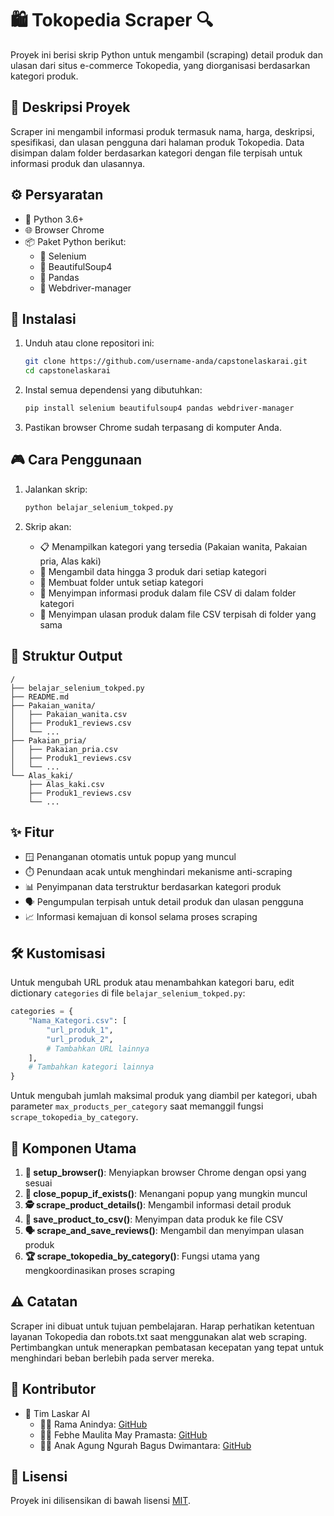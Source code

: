 # 🛍️ Tokopedia Scraper 🔍

Proyek ini berisi skrip Python untuk mengambil (scraping) detail produk dan ulasan dari situs e-commerce Tokopedia, yang diorganisasi berdasarkan kategori produk.

## 📝 Deskripsi Proyek

Scraper ini mengambil informasi produk termasuk nama, harga, deskripsi, spesifikasi, dan ulasan pengguna dari halaman produk Tokopedia. Data disimpan dalam folder berdasarkan kategori dengan file terpisah untuk informasi produk dan ulasannya.

## ⚙️ Persyaratan

- 🐍 Python 3.6+
- 🌐 Browser Chrome
- 📦 Paket Python berikut:
  - 🤖 Selenium
  - 🍲 BeautifulSoup4
  - 🐼 Pandas
  - 🚗 Webdriver-manager

## 🚀 Instalasi

1. Unduh atau clone repositori ini:

   ```bash
   git clone https://github.com/username-anda/capstonelaskarai.git
   cd capstonelaskarai
   ```

2. Instal semua dependensi yang dibutuhkan:

   ```bash
   pip install selenium beautifulsoup4 pandas webdriver-manager
   ```

3. Pastikan browser Chrome sudah terpasang di komputer Anda.

## 🎮 Cara Penggunaan

1. Jalankan skrip:

   ```bash
   python belajar_selenium_tokped.py
   ```

2. Skrip akan:
   - 📋 Menampilkan kategori yang tersedia (Pakaian wanita, Pakaian pria, Alas kaki)
   - 🔄 Mengambil data hingga 3 produk dari setiap kategori
   - 📁 Membuat folder untuk setiap kategori
   - 💾 Menyimpan informasi produk dalam file CSV di dalam folder kategori
   - 💬 Menyimpan ulasan produk dalam file CSV terpisah di folder yang sama

## 📂 Struktur Output

```
/
├── belajar_selenium_tokped.py
├── README.md
├── Pakaian_wanita/
│   ├── Pakaian_wanita.csv
│   ├── Produk1_reviews.csv
│   └── ...
├── Pakaian_pria/
│   ├── Pakaian_pria.csv
│   ├── Produk1_reviews.csv
│   └── ...
└── Alas_kaki/
    ├── Alas_kaki.csv
    ├── Produk1_reviews.csv
    └── ...
```

## ✨ Fitur

- 🪟 Penanganan otomatis untuk popup yang muncul
- ⏱️ Penundaan acak untuk menghindari mekanisme anti-scraping
- 📊 Penyimpanan data terstruktur berdasarkan kategori produk
- 🗣️ Pengumpulan terpisah untuk detail produk dan ulasan pengguna
- 📈 Informasi kemajuan di konsol selama proses scraping

## 🛠️ Kustomisasi

Untuk mengubah URL produk atau menambahkan kategori baru, edit dictionary `categories` di file `belajar_selenium_tokped.py`:

```python
categories = {
    "Nama_Kategori.csv": [
        "url_produk_1",
        "url_produk_2",
        # Tambahkan URL lainnya
    ],
    # Tambahkan kategori lainnya
}
```

Untuk mengubah jumlah maksimal produk yang diambil per kategori, ubah parameter `max_products_per_category` saat memanggil fungsi `scrape_tokopedia_by_category`.

## 🧩 Komponen Utama

1. **🌟 setup_browser()**: Menyiapkan browser Chrome dengan opsi yang sesuai
2. **🚫 close_popup_if_exists()**: Menangani popup yang mungkin muncul
3. **🕵️ scrape_product_details()**: Mengambil informasi detail produk
4. **📝 save_product_to_csv()**: Menyimpan data produk ke file CSV
5. **🗣️ scrape_and_save_reviews()**: Mengambil dan menyimpan ulasan produk
6. **🏆 scrape_tokopedia_by_category()**: Fungsi utama yang mengkoordinasikan proses scraping

## ⚠️ Catatan

Scraper ini dibuat untuk tujuan pembelajaran. Harap perhatikan ketentuan layanan Tokopedia dan robots.txt saat menggunakan alat web scraping. Pertimbangkan untuk menerapkan pembatasan kecepatan yang tepat untuk menghindari beban berlebih pada server mereka.

## 👥 Kontributor

- 🤝 Tim Laskar AI
  - 👨‍💻 Rama Anindya: [GitHub](https://github.com/ramaanindyaa)
  - 👩‍💻 Febhe Maulita May Pramasta: [GitHub](https://github.com/fluffybhe)
  - 👨‍💻 Anak Agung Ngurah Bagus Dwimantara: [GitHub](#)

## 📜 Lisensi

Proyek ini dilisensikan di bawah lisensi [MIT](https://opensource.org/licenses/MIT).
